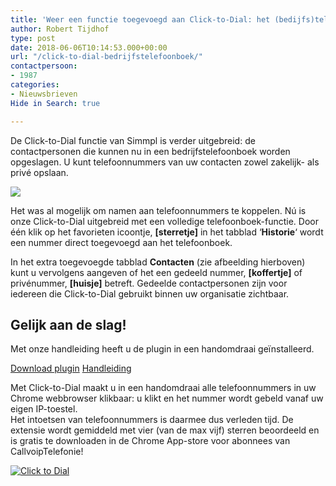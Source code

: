 ```yaml
---
title: 'Weer een functie toegevoegd aan Click-to-Dial: het (bedijfs)telefoonboek'
author: Robert Tijdhof
type: post
date: 2018-06-06T10:14:53.000+00:00
url: "/click-to-dial-bedrijfstelefoonboek/"
contactpersoon:
- 1987
categories:
- Nieuwsbrieven
Hide in Search: true

---
```

De Click-to-Dial functie van Simmpl is verder uitgebreid: de contactpersonen die kunnen nu in een bedrijfstelefoonboek worden opgeslagen. U kunt telefoonnummers van uw contacten zowel zakelijk- als privé opslaan.
<!--more-->

[<img src="https://res.cloudinary.com/callvoip/image/upload/v1556647042/C2D-drie-tabjes.png" class="alignleft size-full" />][1]

Het was al mogelijk om namen aan telefoonnummers te koppelen. Nú is onze Click-to-Dial uitgebreid met een volledige telefoonboek-functie. Door één klik op het favorieten icoontje, **[sterretje]** in het tabblad &#8216;**Historie**&#8216; wordt een nummer direct toegevoegd aan het telefoonboek.

In het extra toegevoegde tabblad **Contacten** (zie afbeelding hierboven) kunt u vervolgens aangeven of het een gedeeld nummer, **[koffertje]** of privénummer, **[huisje]** betreft. Gedeelde contactpersonen zijn voor iedereen die Click-to-Dial gebruikt binnen uw organisatie zichtbaar.



## Gelijk aan de slag!

Met onze handleiding heeft u de plugin in een handomdraai geïnstalleerd.

<a href="https://chrome.google.com/webstore/detail/simmpl-click-to-dial/hnjepanannlajhppemgdmcjjpimlhkgm?hl=nl" target="_blank" class="button hollow">Download plugin</a>
<a href="https://www.simmpl.nl/downloads/Simmpl_handleiding_ClicktoDial.pdf" target="_blank" class="button hollow">Handleiding</a>


Met Click-to-Dial maakt u in een handomdraai alle telefoonnummers in uw Chrome webbrowser klikbaar: u klikt en het nummer wordt gebeld vanaf uw eigen IP-toestel. <br /> Het intoetsen van telefoonnummers is daarmee dus verleden tijd. De extensie wordt gemiddeld met vier (van de max vijf) sterren beoordeeld en is gratis te downloaden in de Chrome App-store voor abonnees van CallvoipTelefonie!

<a href="https://www.callvoiptelefonie.nl/clicktodial/"><img src="https://res.cloudinary.com/callvoip/image/upload/v1556647042/c2d-bericht.png" alt="Click to Dial" class="alignright size-thumbnail" /></a>




 [1]: https://goo.gl/Px9dGE